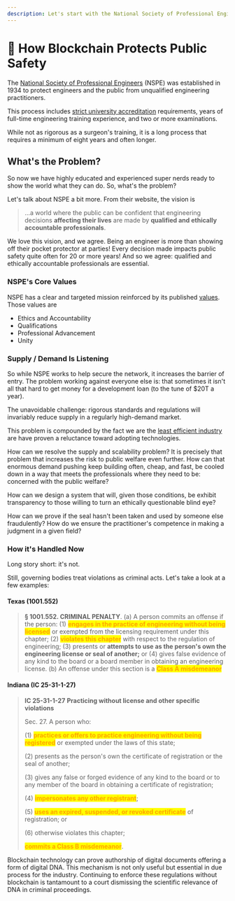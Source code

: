 ```yaml
---
description: Let's start with the National Society of Professional Engineers.
---
```


# 🎯 How Blockchain Protects Public Safety

The [National Society of Professional Engineers](https://www.nspe.org/) (NSPE) was established in 1934 to protect engineers and the public from unqualified engineering practitioners.

This process includes [strict university accreditation](https://www.abet.org/accreditation/) requirements, years of full-time engineering training experience, and two or more examinations.&#x20;

While not as rigorous as a surgeon's training, it is a long process that requires a minimum of eight years and often longer.

## What's the Problem?

So now we have highly educated and experienced super nerds ready to show the world what they can do. So, what's the problem?

Let's talk about NSPE a bit more. From their website, the vision is&#x20;

> ...a world where the public can be confident that engineering decisions **affecting their lives** are made by **qualified and ethically accountable professionals**.

We love this vision, and we agree. Being an engineer is more than showing off their pocket protector at parties! Every decision made impacts public safety quite often for 20 or more years! And so we agree: qualified and ethically accountable professionals are essential.

### NSPE's Core Values

NSPE has a clear and targeted mission reinforced by its published [values](https://www.nspe.org/membership/nspe-who-we-are-and-what-we-do). Those values are

* Ethics and Accountability
* Qualifications
* Professional Advancement
* Unity

### Supply / Demand Is Listening

So while NSPE works to help secure the network, it increases the barrier of entry. The problem working against everyone else is: that sometimes it isn't all that hard to get money for a development loan (to the tune of $20T a year).

The unavoidable challenge: rigorous standards and regulations will invariably reduce supply in a regularly high-demand market.

This problem is compounded by the fact we are the [least efficient industry](https://www.constructiondive.com/news/the-productivity-train-wreck-why-construction-struggles-to-compete-with/419450/) are have proven a reluctance toward adopting technologies.

How can we resolve the supply and scalability problem? It is precisely that problem that increases the risk to public welfare even further. How can that enormous demand pushing keep building often, cheap, and fast, be cooled down in a way that meets the professionals where they need to be: concerned with the public welfare?

How can we design a system that will, given those conditions, be exhibit transparency to those willing to turn an ethically questionable blind eye?

How can we prove if the seal hasn't been taken and used by someone else fraudulently? How do we ensure the practitioner's competence in making a judgment in a given field?

### How it's Handled Now

Long story short: it's not.&#x20;

Still, governing bodies treat violations as criminal acts. Let's take a look at a few examples:

#### Texas (1001.552)

> **§ 1001.552. CRIMINAL PENALTY**. (a) A person commits an offense if the person: (1) <mark style="color:orange;">**engages in the practice of engineering without being licensed**</mark> or exempted from the licensing requirement under this chapter; (2) <mark style="color:orange;">**violates this chapter**</mark> with respect to the regulation of engineering; (3) presents or **attempts to use as the person's own the engineering license or seal of another;** or (4) gives false evidence of any kind to the board or a board member in obtaining an engineering license. (b) An offense under this section is a <mark style="color:orange;">**Class A misdemeanor**</mark>

#### Indiana (IC 25-31-1-27)

> **IC 25-31-1-27** **Practicing without license and other specific violations**
>
> &#x20;    Sec. 27. A person who:
>
> (1) <mark style="color:orange;">**practices or offers to practice engineering without being registered**</mark> or exempted under the laws of this state;
>
> (2) presents as the person's own the certificate of registration or the seal of another;
>
> (3) gives any false or forged evidence of any kind to the board or to any member of the board in obtaining a certificate of registration;
>
> (4) <mark style="color:orange;">**impersonates any other registrant**</mark>;
>
> (5) <mark style="color:orange;">**uses an expired, suspended, or revoked certificate**</mark> of registration; or
>
> (6) otherwise violates this chapter;
>
> <mark style="color:orange;">**commits a Class B misdemeanor**</mark>.

Blockchain technology can prove authorship of digital documents offering a form of digital DNA. This mechanism is not only useful but essential in due process for the industry. Continuing to enforce these regulations without blockchain is tantamount to a court dismissing the scientific relevance of DNA in criminal proceedings.
